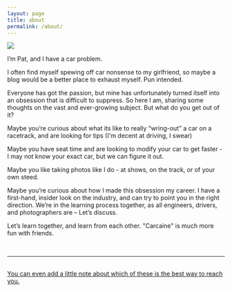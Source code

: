 ```yaml
---
layout: page
title: about
permalink: /about/
---
```


<img class="col one right" src="/img/prof_pic.jpg">

I’m Pat, and I have a car problem.

I often find myself spewing off car nonsense to my girlfriend, so maybe a blog would be a better place to exhaust myself. Pun intended.

Everyone has got the passion, but mine has unfortunately turned itself into an obsession that is difficult to suppress. So here I am, sharing some thoughts on the vast and ever-growing subject. But what do you get out of it?

Maybe you’re curious about what its like to really “wring-out” a car on a racetrack, and are looking for tips (I'm decent at driving, I swear) 

Maybe you have seat time and are looking to modify your car to get faster - I may not know your exact car, but we can figure it out.

Maybe you like taking photos like I do - at shows, on the track, or of your own steed. 

Maybe you’re curious about how I made this obsession my career. I have a first-hand, insider look on the industry, and can try to point you in the right direction. We’re in the learning process together, as all engineers, drivers, and photographers are – Let’s discuss.

Let’s learn together, and learn from each other. "Carcaine" is much more fun with friends.

<br/>
<hr/>
<br/>
<span class="contacticon center">
	<a href="patrickabalex@gmail.com"><i class="fa fa-envelope-square"></i></a>
	<a href="https://github.com/patrickdrives" target="_blank"><i class="fa fa-github-square"></i></a>
	<a href="https://www.instagram.com/patrick.drives/"><i class="fa fa-instagram"></i>
	
<div class="col three caption">
	You can even add a little note about which of these is the best way to reach you.
</div>

